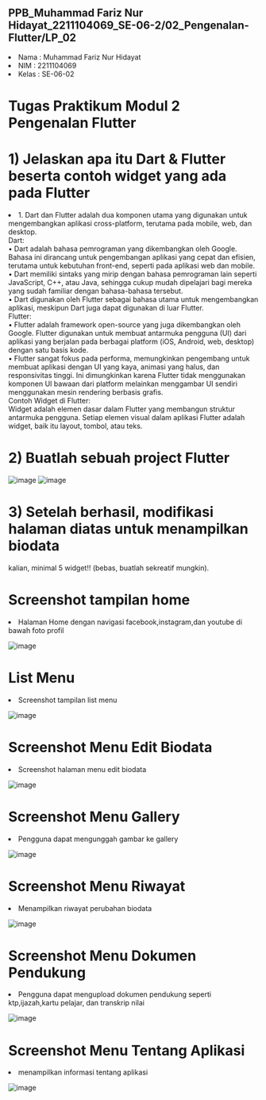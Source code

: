 
## PPB_Muhammad Fariz Nur Hidayat_2211104069_SE-06-2/02_Pengenalan-Flutter/LP_02

<li> Nama   : Muhammad Fariz Nur Hidayat
<li> NIM    : 2211104069
<li> Kelas  : SE-06-02

# Tugas Praktikum Modul 2 Pengenalan Flutter
# 1) Jelaskan apa itu Dart & Flutter beserta contoh widget yang ada pada Flutter

<li> 1.	Dart dan Flutter adalah dua komponen utama yang digunakan untuk mengembangkan aplikasi cross-platform, terutama pada mobile, web, dan desktop. <br>
Dart:<br>
•	Dart adalah bahasa pemrograman yang dikembangkan oleh Google. Bahasa ini dirancang untuk pengembangan aplikasi yang cepat dan efisien, terutama untuk kebutuhan front-end, seperti pada aplikasi web dan mobile.<br>
•	Dart memiliki sintaks yang mirip dengan bahasa pemrograman lain seperti JavaScript, C++, atau Java, sehingga cukup mudah dipelajari bagi mereka yang sudah familiar dengan bahasa-bahasa tersebut.<br>
•	Dart digunakan oleh Flutter sebagai bahasa utama untuk mengembangkan aplikasi, meskipun Dart juga dapat digunakan di luar Flutter.<br>
Flutter:<br>
•	Flutter adalah framework open-source yang juga dikembangkan oleh Google. Flutter digunakan untuk membuat antarmuka pengguna (UI) dari aplikasi yang berjalan pada berbagai platform (iOS, Android, web, desktop) dengan satu basis kode.<br>
•	Flutter sangat fokus pada performa, memungkinkan pengembang untuk membuat aplikasi dengan UI yang kaya, animasi yang halus, dan responsivitas tinggi. Ini dimungkinkan karena Flutter tidak menggunakan komponen UI bawaan dari platform melainkan menggambar UI sendiri menggunakan mesin rendering berbasis grafis.<br>
Contoh Widget di Flutter:<br>
Widget adalah elemen dasar dalam Flutter yang membangun struktur antarmuka pengguna. Setiap elemen visual dalam aplikasi Flutter adalah widget, baik itu layout, tombol, atau teks.


# 2) Buatlah sebuah project Flutter
![image](img/buat.png)
![image](img/bio.png)


# 3) Setelah berhasil, modifikasi halaman diatas untuk menampilkan biodata
kalian, minimal 5 widget!! (bebas, buatlah sekreatif mungkin).

# Screenshot tampilan home
<li> Halaman Home dengan navigasi facebook,instagram,dan youtube di bawah foto profil

![image](img/home.png)

# List Menu
<li> Screenshot tampilan list menu 

![image](img/menu.png)

# Screenshot Menu Edit Biodata
<li> Screenshot halaman menu edit biodata

![image](img/biodata.png)


# Screenshot Menu Gallery
<li> Pengguna dapat mengunggah gambar ke gallery 

![image](img/gallery.png)

# Screenshot Menu Riwayat
<li> Menampilkan riwayat perubahan biodata

![image](img/riwayat.png)

# Screenshot Menu Dokumen Pendukung
<li> Pengguna dapat mengupload dokumen pendukung seperti ktp,ijazah,kartu pelajar, dan transkrip nilai

![image](img/dokumen.png)

# Screenshot Menu Tentang Aplikasi
<li> menampilkan informasi tentang aplikasi

![image](img/tentang.png)

